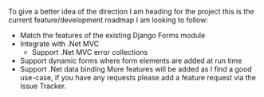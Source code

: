 To give a better idea of the direction I am heading for the project this is the current feature/development roadmap I am looking to follow:
  * Match the features of the existing Django Forms module
  * Integrate with .Net MVC
    * Support .Net MVC error collections
  * Support dynamic forms where form elements are added at run time
  * Support .Net data binding
More features will be added as I find a good use-case, if you have any requests please add a feature request via the Issue Tracker.